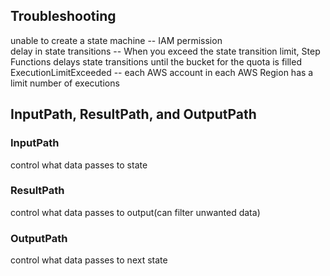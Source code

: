 ## Troubleshooting
unable to create a state machine -- IAM permission  
delay in state transitions -- When you exceed the state transition limit, Step Functions delays state transitions until the bucket for the quota is filled  
ExecutionLimitExceeded -- each AWS account in each AWS Region has a limit number of executions  
## InputPath, ResultPath, and OutputPath
### InputPath
control what data passes to state
### ResultPath
control what data passes to output(can filter unwanted data)
### OutputPath
control what data passes to next state  
